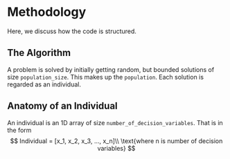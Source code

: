 # Methodology

Here, we discuss how the code is structured.

## The Algorithm

A problem is solved by initially getting random, but bounded solutions of size `population_size`. This makes up the `population`. Each solution is regarded as an individual.

## Anatomy of an Individual

An individual is an 1D array of size `number_of_decision_variables`. That is in the form
$$
Individual = [x_1, x_2, x_3, ..., x_n]\\
\text{where n is number of decision variables}
$$


